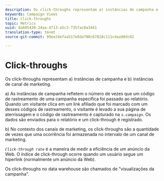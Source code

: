 ```yaml
---
description: Os click-throughs representam a) instâncias de campanha e b) instâncias de canal de marketing.
keywords: Campaign Views
title: Click-throughs
topic: Metrics
uuid: da605430-24aa-4713-a5c3-735fac0a3441
translation-type: tm+mt
source-git-commit: 99ee24efaa517e8da700c67818c111c4aa90dc02

---
```



# Click-throughs

Os click-throughs representam a) instâncias de campanha e b) instâncias de canal de marketing.

a) As instâncias de campanha refletem o número de vezes que um código de rastreamento de uma campanha específica foi passado ao relatório. Quando um visitante clica em um link afiliado que foi marcado com um desses códigos de rastreamento, o visitante é levado a sua página de aterrissagem e o código de rastreamento é capturado na *`s.campaign`*. Os dados são enviados para o relatório e um click-through é registrado.

b) No contexto dos canais de marketing, os click-throughs são a quantidade de vezes que uma ocorrência foi armazenada no intervalo de um canal de marketing.

*`Click-through rate`* é a maneira de medir a eficiência de um anúncio da Web. O índice de click-through ocorre quando um usuário segue um hiperlink (normalmente um anúncio da Web).

Os click-throughs no data warehouse são chamados de "visualizações da campanha".
